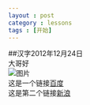 ```yaml
---
layout : post
category : lessons
tags : [开始]
---
```

##汉字2012年12月24日  
 大哥好   
![图片](http://image.baidu.com/i?tn=listdetail&ie=utf8&pn=0&id=12973347566434388458&start=0&result=30&word=%E8%B6%A3%E5%91%B3%E6%90%9E%E7%AC%91%20%E7%8C%AB%E5%92%AA&tag1=%E8%B6%A3%E5%91%B3%E6%90%9E%E7%AC%91&tag2=%E7%8C%AB%E5%92%AA&sorttype=0&ln=663&rn=1&ct=503316480#pn4&-1&di1.8322998394805E+19&objURLhttp%3A%2F%2Ft2.baidu.com%2Fit%2Fu%3D731777637%2C416646640%26fm%3D24%26gp%3D0.jpg&fromURLhttp%3A%2F%2Fmanekineko.diandian.com%2Fpost%2F2011-06-19%2F2229977&W500&H500&T8888&S60&TPjpg/to "")   
这是一个链接[百度](http://www.baidu.com "")   
这是第二个链接[新浪](http://www.sina.com.cn/ "")



